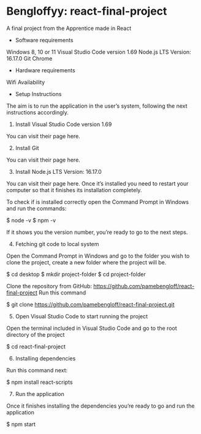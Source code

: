 # Bengloffyy: react-final-project
A final project from the Apprentice made in React

- Software requirements

Windows 8, 10 or 11
Visual Studio Code version 1.69
Node.js LTS Version: 16.17.0
Git
Chrome

- Hardware requirements

 Wifi Availability

- Setup Instructions

The aim is to run the application in the user’s system, following the next instructions accordingly.

1) Install Visual Studio Code version 1.69 

You can visit their page here.

2) Install Git

You can visit their page here.

3) Install Node.js LTS Version: 16.17.0

You can visit their page here.
Once it’s installed you need to restart your computer so that it finishes its installation completely.

To check if is installed correctly open the Command Prompt in Windows and run the commands:

$ node -v
$ npm -v

If it shows you the version number, you’re ready to go to the next steps.


4) Fetching git code to local system

Open the Command Prompt in Windows and go to the folder you wish to clone the project, create a new folder where the project will be.

$ cd desktop 
$ mkdir project-folder
$ cd project-folder    

Clone the repository from GitHub: https://github.com/pamebengloff/react-final-project 
Run this command

$ git clone https://github.com/pamebengloff/react-final-project.git

5) Open Visual Studio Code to start running the project

Open the terminal included in Visual Studio Code and go to the root directory of the project 

$ cd react-final-project


6) Installing dependencies

Run this command next:

$  npm install react-scripts
 
7) Run the application

Once it finishes installing the dependencies you’re ready to go and run the application

$  npm start


